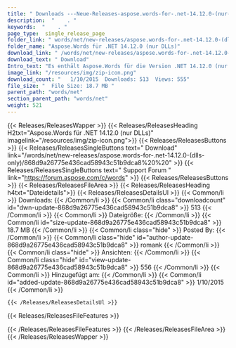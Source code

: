 ```yaml
---
title: " Downloads ---Neue-Releases-aspose.words-for-.net-14.12.0-(nur-dlls) . "
description:  "    . " 
keywords:  "    . " 
page_type:  single_release_page
folder_link: " words/net/new-releases/aspose.words-for-.net-14.12.0-(dlls-only)/"
folder_name: "Aspose.Words für .NET 14.12.0 (nur DLLs)"
download_link: " /words/net/new-releases/aspose.words-for-.net-14.12.0-(dlls-only)/868d9a26775e436cad58943c51b9dca8"
download_text: " Download"
Intro_text: "Es enthält Aspose.Words für die Version .NET 14.12.0 (nur DLLs)."
image_link: "/resources/img/zip-icon.png"
download_count: "   1/10/2015  Downloads: 513  Views: 555"
file_size: "  File Size: 18.7 MB "
parent_path: "words/net"
section_parent_path: "words/net"
weight: 521
---
```


{{< Releases/ReleasesWapper >}}
  {{< Releases/ReleasesHeading H2txt="Aspose.Words für .NET 14.12.0 (nur DLLs)" imagelink="/resources/img/zip-icon.png">}}
  {{< Releases/ReleasesButtons >}}
    {{< Releases/ReleasesSingleButtons text=" Download" link="/words/net/new-releases/aspose.words-for-.net-14.12.0-(dlls-only)/868d9a26775e436cad58943c51b9dca8%20%20" >}}
    {{< Releases/ReleasesSingleButtons text=" Support Forum " link="https://forum.aspose.com/c/words" >}}
  {{< Releases/ReleasesButtons >}}
  {{< Releases/ReleasesFileArea >}}
    {{< Releases/ReleasesHeading h4txt="Dateidetails">}}
    {{< Releases/ReleasesDetailsUl >}}
            {{< Common/li >}} Downloads: {{< /Common/li >}}
      {{< Common/li class="downloadcount" id="dwn-update-868d9a26775e436cad58943c51b9dca8" >}} 513 {{< /Common/li >}}
      {{< Common/li >}} Dateigröße: {{< /Common/li >}}
      {{< Common/li id="size-update-868d9a26775e436cad58943c51b9dca8" >}} 18.7 MB {{< /Common/li >}} 
      {{< Common/li  class="hide" >}} Posted By: {{< /Common/li >}} 
      {{< Common/li class="hide" id="author-update-868d9a26775e436cad58943c51b9dca8" >}} romank {{< /Common/li >}}
      {{< Common/li class="hide" >}} Ansichten: {{< /Common/li >}}
      {{< Common/li class="hide" id="view-update-868d9a26775e436cad58943c51b9dca8" >}} 556 {{< /Common/li >}}
      {{< Common/li >}} Hinzugefügt am: {{< /Common/li >}}
      {{< Common/li id="added-update-868d9a26775e436cad58943c51b9dca8" >}} 1/10/2015 {{< /Common/li >}} 

    {{< /Releases/ReleasesDetailsUl >}}

  {{< Releases/ReleasesFileFeatures >}}
      
  {{< /Releases/ReleasesFileFeatures >}}
 {{< /Releases/ReleasesFileArea >}}
{{< /Releases/ReleasesWapper >}}



